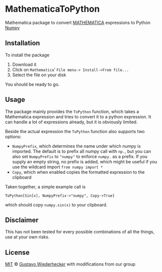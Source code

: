 # MathematicaToPython

Mathematica package to convert [MATHEMATICA](https://www.wolfram.com/mathematica/) expressions to Python [Numpy](http://www.numpy.org/)

## Installation

To install the package

1. Download it
2. Click on `Mathematica`' `File menu-> Install->From file...`
3. Select the file on your disk

You should be ready to go.


## Usage

The package mainly provides the `ToPython` function, which takes a Mathematica expression
and tries to convert it to a python expression. It can handle a lot of expressions
already, but it is obviously limited.

Beside the actual expression the `ToPython` function also supports two options:

* `NumpyPrefix`, which determines the name under which numpy is imported. The default is
  to prefix all numpy call with `np.`, but you can also set `NumpyPrefix` to `"numpy"` to 
  enforce `numpy.` as a prefix. If you supply an empty string, no prefix is added, which 
  might be useful if you use the wildcard import `from numpy import *`
* `Copy`, which when enabled copies the formatted expression to the clipboard

Taken together, a simple example call is
```
ToPython[Sin[x], NumpyPrefix->"numpy", Copy->True]
```
which should copy `numpy.sin(x)` to your clipboard.


## Disclaimer

This has not been tested for every possible combinations of all the things, use at your own risks.

## License

[MIT](LICENSE.md) © [Gustavo Wiederhecker](https://github.com/gwiederhecker) with modifications from our group
